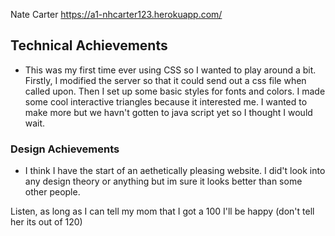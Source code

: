 Nate Carter
https://a1-nhcarter123.herokuapp.com/

## Technical Achievements
- This was my first time ever using CSS so I wanted to play around a bit. Firstly, I modified the server so that it
 could send out a css file when called upon. Then I set up some basic styles for fonts and colors. I made some cool
 interactive triangles because it interested me. I wanted to make more but we havn't gotten to java script yet so I thought
 I would wait.

### Design Achievements
- I think I have the start of an aethetically pleasing website. I did't look into any design theory or anything but im 
sure it looks better than some other people. 


Listen, as long as I can tell my mom that I got a 100 I'll be happy (don't tell her its out of 120)